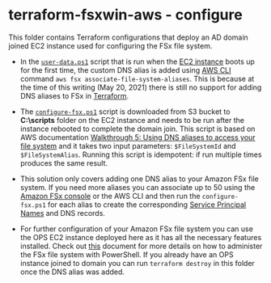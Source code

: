 # terraform-fsxwin-aws - configure
This folder contains Terraform configurations that deploy an AD domain joined EC2 instance used for configuring the FSx file system.

* In the [```user-data.ps1```](https://github.com/RaduLupan/terraform-fsxwin-aws/blob/main/configure/user-data.ps1) script that is run when the [EC2 instance](https://docs.aws.amazon.com/AWSEC2/latest/UserGuide/instancedata-add-user-data.html) boots up for the first time, the custom DNS alias is added using [AWS CLI](https://awscli.amazonaws.com/v2/documentation/api/latest/reference/fsx/associate-file-system-aliases.html) command ```aws fsx associate-file-system-aliases```. This is because at the time of this writing (May 20, 2021) there is still no support for adding DNS aliases to FSx in [Terraform](https://github.com/hashicorp/terraform-provider-aws/issues/16548). 

* The [```configure-fsx.ps1```](https://github.com/RaduLupan/terraform-fsxwin-aws/blob/main/configure/configure-fsx.ps1) script is downloaded from S3 bucket to **C:\scripts** folder on the EC2 instance and needs to be run after the instance rebooted to complete the domain join. This script is based on AWS documentation [Walkthrough 5: Using DNS aliases to access your file system](https://docs.aws.amazon.com/fsx/latest/WindowsGuide/walkthrough05-file-system-custom-CNAME.html) and it takes two input parameters: ```$FileSystemId``` and ```$FileSystemAlias```. Running this script is idempotent: if run multiple times produces the same result. 

* This solution only covers adding one DNS alias to your Amazon FSx file system. If you need more aliases you can associate up to 50 using the [Amazon FSx console](https://docs.aws.amazon.com/fsx/latest/WindowsGuide/walkthrough05-file-system-custom-CNAME.html) or the AWS CLI and then run the ```configure-fsx.ps1``` for each alias to create the corresponding [Service Principal Names](https://docs.microsoft.com/en-us/windows/win32/ad/service-principal-names) and DNS records.

* For further configuration of your Amazon FSx file system you can use the OPS EC2 instance deployed here as it has all the necessary features installed. Check out [this](https://docs.aws.amazon.com/fsx/latest/WindowsGuide/remote-pwrshell.html) document for more details on how to administer the FSx file system with PowerShell. If you already have an OPS instance joined to domain you can run ```terraform destroy``` in this folder once the DNS alias was added.